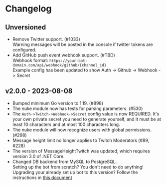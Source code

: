 # Changelog

## Unversioned

- Remove Twitter support. (#1033)  
  Warning messages will be posted in the console if twitter tokens are configured.
- Add GitHub push event webhook support. (#TBD)  
   Webhook format: `https://your-bot-domain.com/api/webhook/github/{channel_id}`  
   Example config has been updated to show Auth -> Github -> Webhook -> Secret

## v2.0.0 - 2023-08-08

- Bumped minimum Go version to 1.19. (#898)
- The nuke module now has tests for parsing parameters. (#530)
- The `Auth->Twitch->Webhook->Secret` config value is now REQUIRED. It's your own private secret you need to generate yourself, and it must be at least 10 characters and at most 100 characters long.
- The nuke module will now recognize users with global permissions. (#268)
- Message height limit no longer applies to Twitch Moderators (#89, #228)
- The version of MessageHeightTwitch was updated, which requires version 3.0 of .NET Core.
- Changed DB backend from MySQL to PostgreSQL.  
  Setting up the bot from scratch? You don't need to do anything!  
  Upgrading your already set up bot to this version? Follow the instructions in [this document](/resources/mysql-to-postgresql-transition/README.md)
